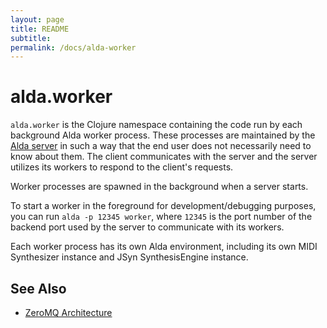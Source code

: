 ```yaml
---
layout: page
title: README
subtitle: 
permalink: /docs/alda-worker
---
```


# alda.worker

`alda.worker` is the Clojure namespace containing the code run by each background Alda worker process. These processes are maintained by the [Alda server](alda-server.md) in such a way that the end user does not necessarily need to know about them. The client communicates with the server and the server utilizes its workers to respond to the client's requests.

Worker processes are spawned in the background when a server starts.

To start a worker in the foreground for development/debugging purposes, you can run `alda -p 12345 worker`, where `12345` is the port number of the backend port used by the server to communicate with its workers.

Each worker process has its own Alda environment, including its own MIDI Synthesizer instance and JSyn SynthesisEngine instance.

## See Also

* [ZeroMQ Architecture](zeromq-architecture.md)
